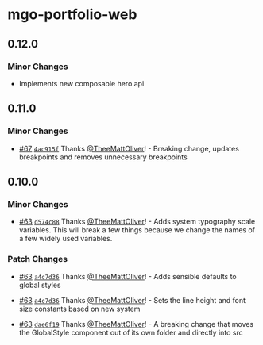 # mgo-portfolio-web

## 0.12.0

### Minor Changes

- Implements new composable hero api

## 0.11.0

### Minor Changes

- [#67](https://github.com/TheeMattOliver/mattoliver/pull/67) [`4ac915f`](https://github.com/TheeMattOliver/mattoliver/commit/4ac915fdcb41bed58b69729523e6810e1f45ab9c) Thanks [@TheeMattOliver](https://github.com/TheeMattOliver)! - Breaking change, updates breakpoints and removes unnecessary breakpoints

## 0.10.0

### Minor Changes

- [#63](https://github.com/TheeMattOliver/mattoliver/pull/63) [`d574c88`](https://github.com/TheeMattOliver/mattoliver/commit/d574c88025c7d66c5f7064c52a0137175666f802) Thanks [@TheeMattOliver](https://github.com/TheeMattOliver)! - Adds system typography scale variables. This will break a few things because we change the names of a few widely used variables.

### Patch Changes

- [#63](https://github.com/TheeMattOliver/mattoliver/pull/63) [`a4c7d36`](https://github.com/TheeMattOliver/mattoliver/commit/a4c7d364e79f5399f8dee34a63036892007c8e60) Thanks [@TheeMattOliver](https://github.com/TheeMattOliver)! - Adds sensible defaults to global styles

* [#63](https://github.com/TheeMattOliver/mattoliver/pull/63) [`a4c7d36`](https://github.com/TheeMattOliver/mattoliver/commit/a4c7d364e79f5399f8dee34a63036892007c8e60) Thanks [@TheeMattOliver](https://github.com/TheeMattOliver)! - Sets the line height and font size constants based on new system

- [#63](https://github.com/TheeMattOliver/mattoliver/pull/63) [`dae6f19`](https://github.com/TheeMattOliver/mattoliver/commit/dae6f191c2f1338d52a7405c43232bea030da8c2) Thanks [@TheeMattOliver](https://github.com/TheeMattOliver)! - A breaking change that moves the GlobalStyle component out of its own folder and directly into src
